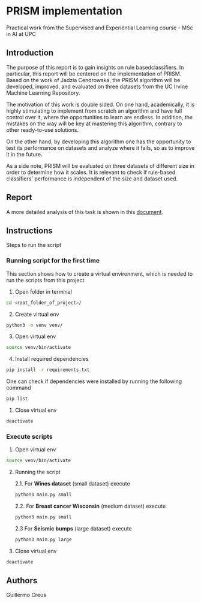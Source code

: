 # PRISM implementation

Practical work from the Supervised and Experiential Learning course - MSc in AI at UPC

## Introduction

The purpose of this report is to gain insights on rule basedclassifiers. In particular, this report will be centered on the implementation of PRISM. Based on the work of Jadzia Cendrowska, the PRISM algorithm will be developed, improved, and evaluated on three datasets from the UC Irvine Machine Learning Repository.

The motivation of this work is double sided. On one hand, academically, it is highly stimulating to implement from scratch an algorithm and have full control over it, where the opportunities to learn are endless. In addition, the mistakes on the way will be key at mastering this algorithm, contrary to other ready-to-use solutions.

On the other hand, by developing this algorithm one has the opportunity to test its performance on datasets and analyze where it fails, so as to improve it in the future.

As a side note, PRISM will be evaluated on three datasets of different size in order to determine how it scales. It is relevant to check if rule-based classifiers' performance is independent of the size and dataset used.

## Report

A more detailed analysis of this task is shown in this [document](./report.pdf).

## Instructions

Steps to run the script

### Running script for the first time
This section shows how to create a virtual environment, which is needed to run the scripts from this project
1. Open folder in terminal
```bash
cd <root_folder_of_project>/
```
2. Create virtual env
```bash
python3 -m venv venv/
```
3. Open virtual env
```bash
source venv/bin/activate
```
4. Install required dependencies
```bash
pip install -r requirements.txt
```
One can check if dependencies were installed by running the following command
```bash
pip list
```

1. Close virtual env
```bash
deactivate
```

### Execute scripts

1. Open virtual env
```bash
source venv/bin/activate
```
2. Running the script

	2.1.  For **Wines dataset** (small dataset) execute
	```bash
	python3 main.py small
	```

	2.2. For **Breast cancer Wisconsin** (medium dataset) execute
	```bash
	python3 main.py small
	```
 	2.3 For **Seismic bumps** (large dataset) execute
	```bash
	python3 main.py large
	```

3. Close virtual env
```bash
deactivate
```

## Authors

Guillermo Creus
